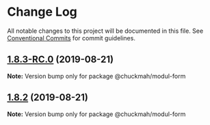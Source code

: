 # Change Log

All notable changes to this project will be documented in this file.
See [Conventional Commits](https://conventionalcommits.org) for commit guidelines.

## [1.8.3-RC.0](https://github.com/chuckmah/modul-2/compare/@chuckmah/modul-form@1.8.2...@chuckmah/modul-form@1.8.3-RC.0) (2019-08-21)

**Note:** Version bump only for package @chuckmah/modul-form






## [1.8.2](https://github.com/chuckmah/modul-2/compare/@chuckmah/modul-form@1.8.2-beta.0...@chuckmah/modul-form@1.8.2) (2019-08-21)

**Note:** Version bump only for package @chuckmah/modul-form
